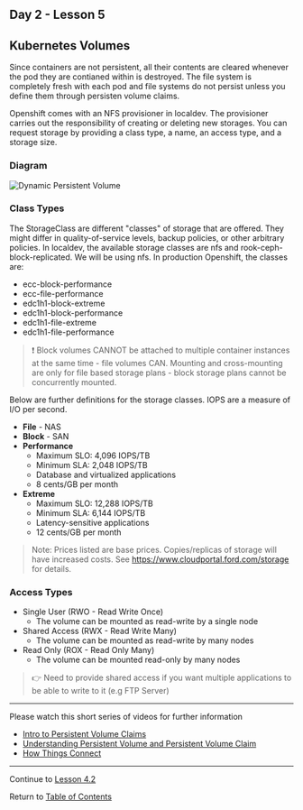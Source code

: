 ## Day 2 - Lesson 5

## Kubernetes Volumes

Since containers are not persistent, all their contents are cleared whenever the pod they are contianed within is destroyed. The file system is completely fresh with each pod and file systems do not persist unless you define them through persisten volume claims. 

Openshift comes with an NFS provisioner in localdev. The provisioner carries out the responsibility of creating or deleting new storages. You can request storage by providing a class type, a name, an access type, and a storage size. 

### Diagram

![Dynamic Persistent Volume](https://github.ford.com/DevEnablement/caas-workshop/blob/master/images/PVC_Diagram.png)

### Class Types

The StorageClass are different "classes" of storage that are offered. They might differ in quality-of-service levels, backup policies, or other arbitrary policies. In localdev, the available storage classes are nfs and rook-ceph-block-replicated. We will be using nfs. In production Openshift, the classes are: 

- ecc-block-performance
- ecc-file-performance
- edc1h1-block-extreme
- edc1h1-block-performance
- edc1h1-file-extreme
- edc1h1-file-performance

> :exclamation: Block volumes CANNOT be attached to multiple container instances at the same time - file volumes CAN. Mounting and cross-mounting are only for file based storage plans - block storage plans cannot be concurrently mounted.

Below are further definitions for the storage classes. IOPS are a measure of I/O per second. 

- **File** - NAS
- **Block** - SAN
- **Performance** 
    - Maximum SLO: 4,096 IOPS/TB
    - Minimum SLA: 2,048 IOPS/TB
    - Database and virtualized applications
    - 8 cents/GB per month
- **Extreme** 
    - Maximum SLO: 12,288 IOPS/TB
    - Minimum SLA: 6,144 IOPS/TB
    - Latency-sensitive applications
    - 12 cents/GB per month

> Note: Prices listed are base prices. Copies/replicas of storage will have increased costs. See https://www.cloudportal.ford.com/storage for details. 

### Access Types

- Single User (RWO - Read Write Once)
  - The volume can be mounted as read-write by a single node
- Shared Access (RWX - Read Write Many)
  - The volume can be mounted as read-write by many nodes
- Read Only (ROX - Read Only Many)
  - The volume can be mounted read-only by many nodes

> :point_right: Need to provide shared access if you want multiple applications to be able to write to it (e.g FTP Server)

---

Please watch this short series of videos for further information

- [Intro to Persistent Volume Claims](https://www.youtube.com/watch?v=VB7vI9OT-WQ)
- [Understanding Persistent Volume and Persistent Volume Claim](https://www.youtube.com/watch?v=OulmwTYTauI&t=)
- [How Things Connect](https://www.youtube.com/watch?v=X6Vkz-ny574)

---

Continue to [Lesson 4.2](./lesson4.2.md)

Return to [Table of Contents](https://github.ford.com/DevEnablement/caas-workshop/tree/workshop-reformat#agenda)
